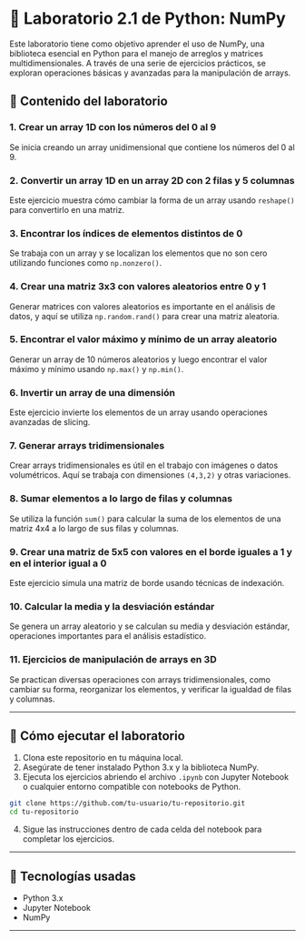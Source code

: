 # 🧪 Laboratorio 2.1 de Python: NumPy

Este laboratorio tiene como objetivo aprender el uso de NumPy, una biblioteca esencial en Python para el manejo de arreglos y matrices multidimensionales. A través de una serie de ejercicios prácticos, se exploran operaciones básicas y avanzadas para la manipulación de arrays.

## 📘 Contenido del laboratorio

### 1. Crear un array 1D con los números del 0 al 9
Se inicia creando un array unidimensional que contiene los números del 0 al 9.

### 2. Convertir un array 1D en un array 2D con 2 filas y 5 columnas
Este ejercicio muestra cómo cambiar la forma de un array usando `reshape()` para convertirlo en una matriz.

### 3. Encontrar los índices de elementos distintos de 0
Se trabaja con un array y se localizan los elementos que no son cero utilizando funciones como `np.nonzero()`.

### 4. Crear una matriz 3x3 con valores aleatorios entre 0 y 1
Generar matrices con valores aleatorios es importante en el análisis de datos, y aquí se utiliza `np.random.rand()` para crear una matriz aleatoria.

### 5. Encontrar el valor máximo y mínimo de un array aleatorio
Generar un array de 10 números aleatorios y luego encontrar el valor máximo y mínimo usando `np.max()` y `np.min()`.

### 6. Invertir un array de una dimensión
Este ejercicio invierte los elementos de un array usando operaciones avanzadas de slicing.

### 7. Generar arrays tridimensionales
Crear arrays tridimensionales es útil en el trabajo con imágenes o datos volumétricos. Aquí se trabaja con dimensiones `(4,3,2)` y otras variaciones.

### 8. Sumar elementos a lo largo de filas y columnas
Se utiliza la función `sum()` para calcular la suma de los elementos de una matriz 4x4 a lo largo de sus filas y columnas.

### 9. Crear una matriz de 5x5 con valores en el borde iguales a 1 y en el interior igual a 0
Este ejercicio simula una matriz de borde usando técnicas de indexación.

### 10. Calcular la media y la desviación estándar
Se genera un array aleatorio y se calculan su media y desviación estándar, operaciones importantes para el análisis estadístico.

### 11. Ejercicios de manipulación de arrays en 3D
Se practican diversas operaciones con arrays tridimensionales, como cambiar su forma, reorganizar los elementos, y verificar la igualdad de filas y columnas.

---

## 🚀 Cómo ejecutar el laboratorio
1. Clona este repositorio en tu máquina local.
2. Asegúrate de tener instalado Python 3.x y la biblioteca NumPy.
3. Ejecuta los ejercicios abriendo el archivo `.ipynb` con Jupyter Notebook o cualquier entorno compatible con notebooks de Python.

```bash
git clone https://github.com/tu-usuario/tu-repositorio.git
cd tu-repositorio
```

4. Sigue las instrucciones dentro de cada celda del notebook para completar los ejercicios.

---

## 🤖 Tecnologías usadas
- Python 3.x
- Jupyter Notebook
- NumPy

---
